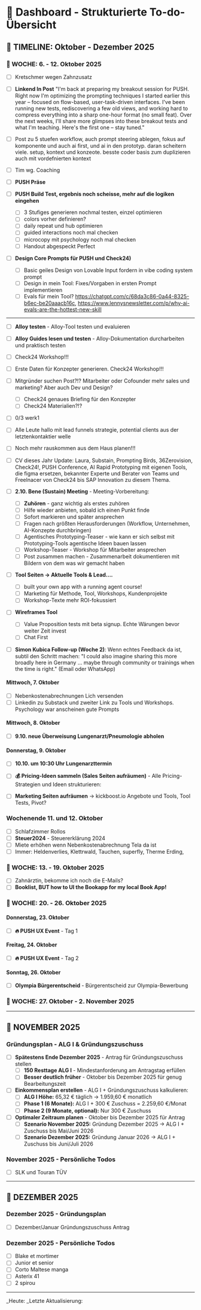 # 🎯 Dashboard - Strukturierte To-do-Übersicht

## 📅 **TIMELINE: Oktober - Dezember 2025**





### **📅 WOCHE: 6. - 12. Oktober 2025**
- [ ] Kretschmer wegen Zahnzusatz


- [ ] **Linkend In Post** \"I'm back at preparing my breakout session for PUSH. Right now I'm optimizing the prompting techniques I started earlier this year – focused on flow-based, user-task-driven interfaces. I've been running new tests, rediscovering a few old views, and working hard to compress everything into a sharp one-hour format (no small feat). Over the next weeks, I'll share more glimpses into these breakout tests and what I'm teaching. Here's the first one – stay tuned.\"
- [ ] Post zu 5 stuefen workflow, auch prompt steering ablegen, fokus auf komponente und auch ai first, und ai in den prototyp. daran scheitern viele. setup, kontext und konzeote. besste coder basis zum duplizieren auch mit vordefnierten kontext
- [ ] Tim wg. Coaching

- [ ] **PUSH Präse**
- [ ] **PUSH Build Test, ergebnis noch scheisse, mehr auf die logiken eingehen**
  - [ ] 3 Stufiges generieren nochmal testen, einzel optimieren
  - [ ] colors vorher definieren?
  - [ ] daily repeat und hub optimieren
  - [ ] guided interactions noch mal checken 
  - [ ] microcopy mit psychology noch mal checken
  - [ ] Handout abgespeckt Perfect
- [ ] **Design Core Prompts für PUSH und Check24)**
  - [ ] Basic geiles Design von Lovable Input fordern in vibe coding system prompt
  - [ ] Design in mein Tool: Fixes/Vorgaben in ersten Prompt implementieren
  - [ ] Evals für mein Tool? https://chatgpt.com/c/68da3c86-0a44-8325-b6ec-be20aaacb16c, https://www.lennysnewsletter.com/p/why-ai-evals-are-the-hottest-new-skill

---
- [ ] **Alloy testen** - Alloy-Tool testen und evaluieren
- [ ] **Alloy Guides lesen und testen** - Alloy-Dokumentation durcharbeiten und praktisch testen
- [ ] Check24 Workshop!!!
- [ ] Erste Daten für Konzepter generieren. Check24 Workshop!!!



- [ ] Mitgründer suchen Post?!? Mitarbeiter oder Cofounder mehr sales und marketing? Aber auch Dev und Design?

  - [ ] Check24 genaues Briefing für den Konzepter
  - [ ] Check24 Materialien?!?
- [ ] 0/3 werk1
- [ ] Alle Leute hallo mit lead funnels strategie, potential clients aus der letztenkontaktier welle
- [ ] Noch mehr rauskommen aus dem Haus planen!!!
- [ ] CV dieses Jahr Update: Laura, Substain, Prompting Birds, 36Zerovision, Check24!, PUSH Conference, AI Rapid Prototyping mit eigenen Tools, die figma ersetzen, bekannter Experte und Berater von Teams und Freelnacer von Check24 bis SAP Innovation zu diesem Thema.
- [ ] **2.10. Bene (Sustain) Meeting** - Meeting-Vorbereitung:
  - [ ] **Zuhören** - ganz wichtig als erstes zuhören
  - [ ] Hilfe wieder anbieten, sobald ich einen Punkt finde
  - [ ] Sofort markieren und später ansprechen
  - [ ] Fragen nach größten Herausforderungen (Workflow, Unternehmen, AI-Konzepte durchbringen)
  - [ ] Agentisches Prototyping-Teaser - wie kann er sich selbst mit Prototyping-Tools agentische Ideen bauen lassen
  - [ ] Workshop-Teaser - Workshop für Mitarbeiter ansprechen
  - [ ] Post zusammen machen - Zusammenarbeit dokumentieren mit Bildern von dem was wir gemacht haben
- [ ] **Tool Seiten -> Aktuelle Tools & Lead....**
    - [ ] built your own app with a running agent course!
    - [ ] Marketing für Methode, Tool, Workshops, Kundenprojekte
    - [ ] Workshop-Texte mehr ROI-fokussiert
- [ ] **Wireframes Tool**
    - [ ] Value Proposition tests mit beta signup. Echte Wärungen bevor weiter Zeit invest
    - [ ] Chat First
- [ ] **Simon Kubica Follow-up (Woche 2)**: Wenn echtes Feedback da ist, subtil den Schritt machen: "I could also imagine sharing this more broadly here in Germany … maybe through community or trainings when the time is right." (Email oder WhatsApp)

#### **Mittwoch, 7. Oktober**
- [ ] Nebenkostenabrechnungen Lich versenden
- [ ] Linkedin zu Substack und zweiter Link zu Tools und Workshops. Psychology war anscheinen gute Prompts

#### **Mittwoch, 8. Oktober**
- [ ] **9.10. neue Überweisung Lungenarzt/Pneumologie abholen**

#### **Donnerstag, 9. Oktober**
- [ ] **10.10. um 10:30 Uhr Lungenarzttermin**


- [ ] **💰 Pricing-Ideen sammeln (Sales Seiten aufräumen)** - Alle Pricing-Strategien und Ideen strukturieren:
- [ ] **Marketing Seiten aufräumen** → kickboost.io Angebote und Tools, Tool Tests, Pivot?

### **Wochenende 11. und 12. Oktober**  
- [ ] Schlafzimmer Rollos
- [ ] **Steuer2024** - Steuererklärung 2024
- [ ] Miete erhöhen wenn Nebenkostenabrechnung Tela da ist
- [ ] Immer: Heldenverlies, Klettrwald, Tauchen, superfly, Therme Erding, 

### **📅 WOCHE: 13. - 19. Oktober 2025**
- [ ] Zahnärztin, bekomme ich noch die E-Mails?
- [ ] **Booklist, BUT how to UI the Bookapp for my local Book App!**

### **📅 WOCHE: 20. - 26. Oktober 2025**

#### **Donnerstag, 23. Oktober**
- [ ] **🔥 PUSH UX Event** - Tag 1

#### **Freitag, 24. Oktober**
- [ ] **🔥 PUSH UX Event** - Tag 2

#### **Sonntag, 26. Oktober**
- [ ] **Olympia Bürgerentscheid** - Bürgerentscheid zur Olympia-Bewerbung


### **📅 WOCHE: 27. Oktober - 2. November 2025**


---

## 📅 **NOVEMBER 2025**

### **Gründungsplan - ALG I & Gründungszuschuss**
- [ ] **Spätestens Ende Dezember 2025** - Antrag für Gründungszuschuss stellen
  - [ ] **150 Resttage ALG I** - Mindestanforderung am Antragstag erfüllen
  - [ ] **Besser deutlich früher** - Oktober bis Dezember 2025 für genug Bearbeitungszeit
- [ ] **Einkommensplan erstellen** - ALG I + Gründungszuschuss kalkulieren:
  - [ ] **ALG I Höhe:** 65,32 € täglich → 1.959,60 € monatlich
  - [ ] **Phase 1 (6 Monate):** ALG I + 300 € Zuschuss = 2.259,60 €/Monat
  - [ ] **Phase 2 (9 Monate, optional):** Nur 300 € Zuschuss
- [ ] **Optimaler Zeitraum planen** - Oktober bis Dezember 2025 für Antrag
  - [ ] **Szenario November 2025:** Gründung Dezember 2025 → ALG I + Zuschuss bis Mai/Juni 2026
  - [ ] **Szenario Dezember 2025:** Gründung Januar 2026 → ALG I + Zuschuss bis Juni/Juli 2026

### **November 2025 - Persönliche Todos**
- [ ] SLK und Touran TÜV

---

## 📅 **DEZEMBER 2025**

### **Dezember 2025 - Gründungsplan**
- [ ] Dezember/Januar Gründungszuschuss Antrag

### **Dezember 2025 - Persönliche Todos**
- [ ] Blake et mortimer
- [ ] Junior et senior
- [ ] Corto Maltese manga
- [ ] Asterix 41
- [ ] 2 spirou

---

_Heute: 
_Letzte Aktualisierung: 

